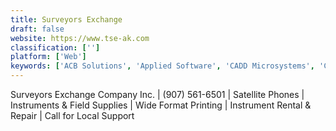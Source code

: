 ```yaml
---
title: Surveyors Exchange
draft: false 
website: https://www.tse-ak.com
classification: ['']
platform: ['Web']
keywords: ['ACB Solutions', 'Applied Software', 'CADD Microsystems', 'Cdw', 'Imaginit Technologies', 'Insight', 'MicroAge', 'Microdesk', 'Microsol Resources', 'Seiler Design Solutions', 'Sirius']
---
```

Surveyors Exchange Company Inc. | (907) 561-6501 | Satellite Phones | Instruments & Field Supplies | Wide Format Printing | Instrument Rental & Repair | Call for Local Support
